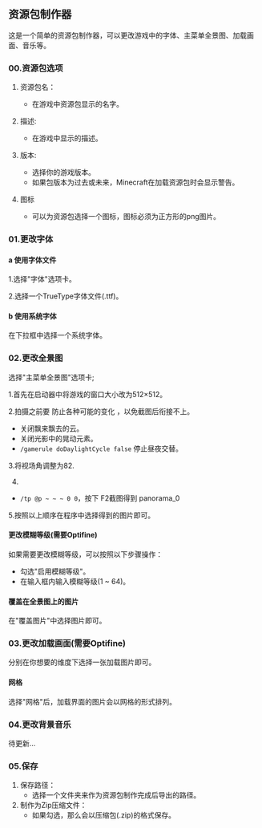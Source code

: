 ## 资源包制作器

这是一个简单的资源包制作器，可以更改游戏中的字体、主菜单全景图、加载画面、音乐等。

### 00.资源包选项

1. 资源包名：
    - 在游戏中资源包显示的名字。

2. 描述:

    - 在游戏中显示的描述。

3. 版本:

    - 选择你的游戏版本。
    - 如果包版本为过去或未来，Minecraft在加载资源包时会显示警告。

4. 图标

    - 可以为资源包选择一个图标，图标必须为正方形的png图片。

### 01.更改字体

#### a 使用字体文件

1.选择"字体"选项卡。

2.选择一个TrueType字体文件(.ttf)。

#### b 使用系统字体

在下拉框中选择一个系统字体。

### 02.更改全景图

选择"主菜单全景图"选项卡;

1.首先在启动器中将游戏的窗口大小改为512×512。

2.拍摄之前要 防止各种可能的变化 ，以免截图后衔接不上。

- 关闭飘来飘去的云。
- 关闭光影中的晃动元素。
- `/gamerule doDaylightCycle false` 停止昼夜交替。

3.将视场角调整为82.

4.

- `/tp @p ~ ~ ~ 0 0`，按下 F2截图得到 panorama_0

5.按照以上顺序在程序中选择得到的图片即可。

#### 更改模糊等级(需要Optifine)

如果需要更改模糊等级，可以按照以下步骤操作：

- 勾选"启用模糊等级"。
- 在输入框内输入模糊等级(1 ~ 64)。

#### 覆盖在全景图上的图片

在"覆盖图片"中选择图片即可。

### 03.更改加载画面(需要Optifine)

分别在你想要的维度下选择一张加载图片即可。

#### 网格

选择"网格"后，加载界面的图片会以网格的形式排列。

### 04.更改背景音乐

待更新...

### 05.保存

1. 保存路径：
    - 选择一个文件夹来作为资源包制作完成后导出的路径。
2. 制作为Zip压缩文件：
    - 如果勾选，那么会以压缩包(.zip)的格式保存。
